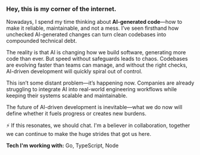 ### Hey, this is my corner of the internet.  

Nowadays, I spend my time thinking about **AI-generated code**—how to make it reliable, maintainable, and not a mess. I’ve seen firsthand how unchecked AI-generated changes can turn clean codebases into compounded technical debt.  

The reality is that AI is changing how we build software, generating more code than ever. But speed without safeguards leads to chaos. Codebases are evolving faster than teams can manage, and without the right checks, AI-driven development will quickly spiral out of control.  

This isn’t some distant problem—it’s happening now. Companies are already struggling to integrate AI into real-world engineering workflows while keeping their systems scalable and maintainable.  

The future of AI-driven development is inevitable—what we do now will define whether it fuels progress or creates new burdens.  

⚡ If this resonates, we should chat. I'm a believer in collaboration, together we can continue to make the huge strides that got us here.

**Tech I'm working with:** Go, TypeScript, Node  
